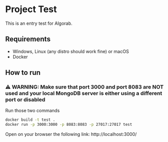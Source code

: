 # Project Test

This is an entry test for Algorab.

## Requirements

* Windows, Linux (any distro should work fine) or macOS
* Docker

## How to run

### ⚠️ WARNING: Make sure that port 3000 and port 8083 are **NOT** used and your local MongoDB server is either using a different port or disabled

Run those two commands

```sh
docker build -t test .
docker run -p 3000:3000 -p 8083:8083 -p 27017:27017 test
```

Open on your browser the following link: http://localhost:3000/